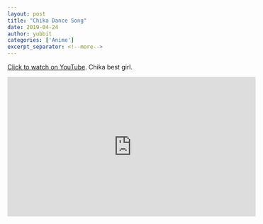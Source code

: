 ```yaml
---
layout: post
title: "Chika Dance Song"
date: 2019-04-24
author: yubbit
categories: ['Anime']
excerpt_separator: <!--more-->
---
```


[Click to watch on YouTube](https://www.youtube.com/watch?v=TDHQaq3D5vU). Chika best girl.

<p align="center">
<iframe width="560" height="315" src="https://www.youtube.com/embed/TDHQaq3D5vU" frameborder="0" allow="accelerometer; autoplay; encrypted-media; gyroscope; picture-in-picture" allowfullscreen></iframe>
</p>

<!--more-->
